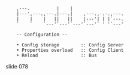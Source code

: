         
        ,---.          |    |
        |---',---.,---.|---.|    ,---.,-.-.,---.
        |    |    |   ||   ||    |---'| | |`---.
        `    `    `---'`---'`---'`---'` ' '`---'

        -- Configuration --

        • Config storage        :: Config Server
        • Properties overload   :: Config Client
        • Reload                :: Bus

















































































slide 078
